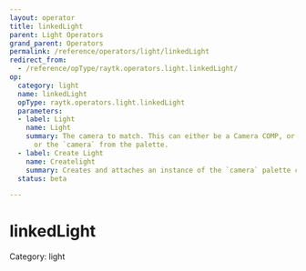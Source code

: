 ```yaml
---
layout: operator
title: linkedLight
parent: Light Operators
grand_parent: Operators
permalink: /reference/operators/light/linkedLight
redirect_from:
  - /reference/opType/raytk.operators.light.linkedLight/
op:
  category: light
  name: linkedLight
  opType: raytk.operators.light.linkedLight
  parameters:
  - label: Light
    name: Light
    summary: The camera to match. This can either be a Camera COMP, or an arcBallCamera,
      or the `camera` from the palette.
  - label: Create Light
    name: Createlight
    summary: Creates and attaches an instance of the `camera` palette component.
  status: beta

---
```


# linkedLight

Category: light

